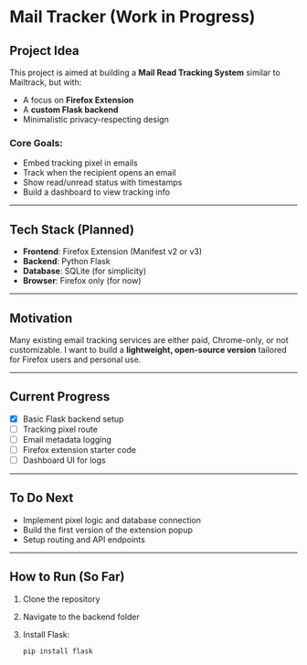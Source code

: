 # Mail Tracker (Work in Progress) 

## Project Idea

This project is aimed at building a **Mail Read Tracking System** similar to Mailtrack, but with:
- A focus on **Firefox Extension**
- A **custom Flask backend**
- Minimalistic privacy-respecting design

### Core Goals:
- Embed tracking pixel in emails
- Track when the recipient opens an email
- Show read/unread status with timestamps
- Build a dashboard to view tracking info

---

## Tech Stack (Planned)

- **Frontend**: Firefox Extension (Manifest v2 or v3)
- **Backend**: Python Flask
- **Database**: SQLite (for simplicity)
- **Browser**: Firefox only (for now)

---

## Motivation

Many existing email tracking services are either paid, Chrome-only, or not customizable. I want to build a **lightweight, open-source version** tailored for Firefox users and personal use.

---

## Current Progress

- [x] Basic Flask backend setup
- [ ] Tracking pixel route
- [ ] Email metadata logging
- [ ] Firefox extension starter code
- [ ] Dashboard UI for logs

---

## To Do Next

- Implement pixel logic and database connection
- Build the first version of the extension popup
- Setup routing and API endpoints

---

## How to Run (So Far)

1. Clone the repository
2. Navigate to the backend folder
3. Install Flask:

   ```bash
   pip install flask
